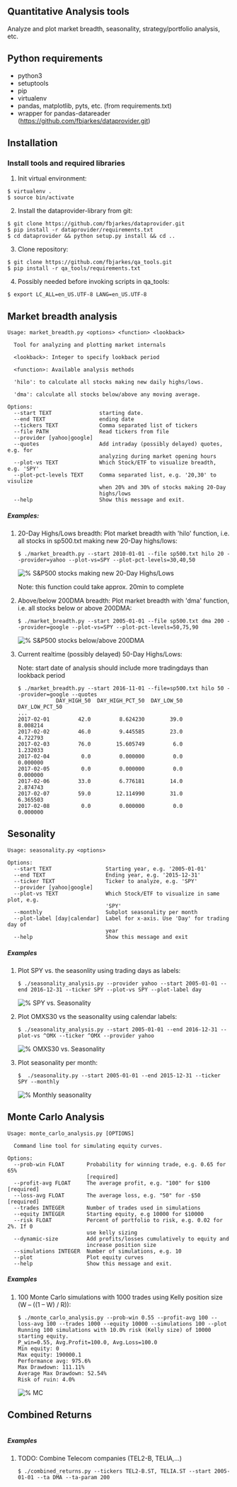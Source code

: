 ## Quantitative Analysis tools

Analyze and plot market breadth, seasonality, strategy/portfolio analysis, etc.

## Python requirements 
* python3
* setuptools
* pip
* virtualenv
* pandas, matplotlib, pyts, etc. (from requirements.txt)
* wrapper for pandas-datareader (https://github.com/fbjarkes/dataprovider.git)

## Installation
### Install tools and required libraries
1. Init virtual environment:
```
$ virtualenv .
$ source bin/activate
```
2. Install the dataprovider-library from git: 
```
$ git clone https://github.com/fbjarkes/dataprovider.git
$ pip install -r dataprovider/requirements.txt
$ cd dataprovider && python setup.py install && cd ..
```
3. Clone repository:
```
$ git clone https://github.com/fbjarkes/qa_tools.git
$ pip install -r qa_tools/requirements.txt
```
4. Possibly needed before invoking scripts in qa_tools:
```
$ export LC_ALL=en_US.UTF-8 LANG=en_US.UTF-8
```

## Market breadth analysis
```
Usage: market_breadth.py <options> <function> <lookback>

  Tool for analyzing and plotting market internals

  <lookback>: Integer to specify lookback period

  <function>: Available analysis methods

  'hilo': to calculate all stocks making new daily highs/lows.

  'dma': calculate all stocks below/above any moving average.

Options:
  --start TEXT               starting date.
  --end TEXT                 ending date
  --tickers TEXT             Comma separated list of tickers
  --file PATH                Read tickers from file
  --provider [yahoo|google]
  --quotes                   Add intraday (possibly delayed) quotes, e.g. for
                             analyzing during market opening hours
  --plot-vs TEXT             Which Stock/ETF to visualize breadth, e.g. 'SPY'
  --plot-pct-levels TEXT     Comma separated list, e.g. '20,30' to visulize
                             when 20% and 30% of stocks making 20-Day
                             highs/lows
  --help                     Show this message and exit.
```

##### Examples:

1. 20-Day Highs/Lows breadth: 
    Plot market breadth with 'hilo' function, i.e. all stocks in sp500.txt making new 20-Day highs/lows:
    ```
    $ ./market_breadth.py --start 2010-01-01 --file sp500.txt hilo 20 --provider=yahoo --plot-vs=SPY --plot-pct-levels=30,40,50
    ```
    ![% S&P500 stocks making new 20-Day Highs/Lows](images/sp500_20hilo.png)
    
    Note: this function could take approx. 20min to complete


2. Above/below 200DMA breadth: 
    Plot market breadth with 'dma' function, i.e. all stocks below or above 200DMA:
    ```
    $ ./market_breadth.py --start 2005-01-01 --file sp500.txt dma 200 --provider=google --plot-vs=SPY --plot-pct-levels=50,75,90
    ```
    ![% S&P500 stocks below/above 200DMA](images/sp500_200dma.png)


3. Current realtime (possibly delayed) 50-Day Highs/Lows:
    
    Note: start date of analysis should include more tradingdays than lookback period
    ```
    $ ./market_breadth.py --start 2016-11-01 --file=sp500.txt hilo 50 --provider=google --quotes
                DAY_HIGH_50  DAY_HIGH_PCT_50  DAY_LOW_50  DAY_LOW_PCT_50
    ...
    2017-02-01         42.0         8.624230        39.0        8.008214
    2017-02-02         46.0         9.445585        23.0        4.722793
    2017-02-03         76.0        15.605749         6.0        1.232033
    2017-02-04          0.0         0.000000         0.0        0.000000
    2017-02-05          0.0         0.000000         0.0        0.000000
    2017-02-06         33.0         6.776181        14.0        2.874743
    2017-02-07         59.0        12.114990        31.0        6.365503
    2017-02-08          0.0         0.000000         0.0        0.000000
    
    ```
    
## Sesonality
```
Usage: seasonality.py <options>

Options:
  --start TEXT                 Starting year, e.g. '2005-01-01'
  --end TEXT                   Ending year, e.g. '2015-12-31'
  --ticker TEXT                Ticker to analyze, e.g. 'SPY'
  --provider [yahoo|google]
  --plot-vs TEXT               Which Stock/ETF to visualize in same plot, e.g.
                               'SPY'
  --monthly                    Subplot seasonality per month
  --plot-label [day|calendar]  Label for x-axis. Use 'Day' for trading day of
                               year
  --help                       Show this message and exit
```
##### Examples
1. Plot SPY vs. the seasonlity using trading days as labels: 
    ```
    $ ./seasonality_analysis.py --provider yahoo --start 2005-01-01 --end 2016-12-31 --ticker SPY --plot-vs SPY --plot-label day
    ```
    ![% SPY vs. Seasonality](images/spy_seasonality.png)
    
2. Plot OMXS30 vs the seasonality using calendar labels:
    ```
    $ ./seasonality_analysis.py --start 2005-01-01 --end 2016-12-31 --plot-vs ^OMX --ticker ^OMX --provider yahoo
    ```
    ![% OMXS30 vs. Seasonality](images/omxs30_seasonality.png)
    
3. Plot seasonality per month:
    ```
    $  ./seasonality.py --start 2005-01-01 --end 2015-12-31 --ticker SPY --monthly
    ```
    ![% Monthly seasonality](images/spy_seasonality_monthly.png)
        
       
## Monte Carlo Analysis
```
Usage: monte_carlo_analysis.py [OPTIONS]

  Command line tool for simulating equity curves.

Options:
  --prob-win FLOAT       Probability for winning trade, e.g. 0.65 for 65%
                         [required]
  --profit-avg FLOAT     The average profit, e.g. "100" for $100  [required]
  --loss-avg FLOAT       The average loss, e.g. "50" for -$50  [required]
  --trades INTEGER       Number of trades used in simulations
  --equity INTEGER       Starting equity, e.g 10000 for $10000
  --risk FLOAT           Percent of portfolio to risk, e.g. 0.02 for 2%. If 0
                         use kelly sizing
  --dynamic-size         Add profits/losses cumulatively to equity and
                         increase position size
  --simulations INTEGER  Number of simulations, e.g. 10
  --plot                 Plot equity curves
  --help                 Show this message and exit.
```
##### Examples
1. 100 Monte Carlo simulations with 1000 trades using Kelly position size (W – ((1 – W) / R)):
    ```
    $ ./monte_carlo_analysis.py --prob-win 0.55 --profit-avg 100 --loss-avg 100 --trades 1000 --equity 10000 --simulations 100 --plot
    Running 100 simulations with 10.0% risk (Kelly size) of 10000 starting equity.
    P_win=0.55, Avg.Profit=100.0, Avg.Loss=100.0
    Min equity: 0
    Max equity: 190000.1
    Performance avg: 975.6%
    Max Drawdown: 111.11%
    Average Max Drawdown: 52.54%
    Risk of ruin: 4.0%
    ```
    ![% MC](images/mc_1.png)
    

## Combined Returns
```
```

##### Examples
1. TODO: Combine Telecom companies (TEL2-B, TELIA,...)
    ```
    $ ./combined_returns.py --tickers TEL2-B.ST, TELIA.ST --start 2005-01-01 --ta DMA --ta-param 200
    ```